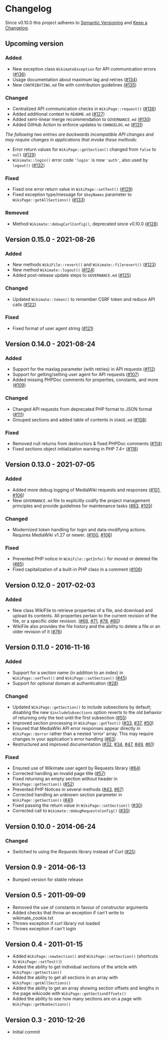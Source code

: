 # Changelog

Since v0.10.0 this project adheres to [Semantic Versioning](http://semver.org/)
and [Keep a Changelog](http://keepachangelog.com/).

## Upcoming version

### Added

* New exception class `WikimateException` for API communication errors ([#136])
* Usage documentation about maximum lag and retries ([#134])
* New `CONTRIBUTING.md` file with contribution guidelines ([#135])

### Changed

* Centralized API communication checks in `WikiPage::request()` ([#136])
* Added additional context to `README.md` ([#127])
* Added semi-linear merge recommendation to `GOVERNANCE.md` ([#130])
* Added GitHub Action to enforce updates to `CHANGELOG.md` ([#131])

_The following two entries are backwards incompatible API changes
and may require changes in applications that invoke these methods:_

* Error return values for `WikiPage::getSection()` changed from `false` to `null` ([#129])
* `Wikimate::login()` error code `'login'` is now `'auth'`, also used by `logout()` ([#132])

### Fixed

* Fixed one error return value in `WikiPage::setText()` ([#129])
* Fixed exception type/message for `$keyNames` parameter to `WikiPage::getAllSections()` ([#133])

### Removed

* Method `Wikimate::debugCurlConfig()`, deprecated since v0.10.0 ([#128])

## Version 0.15.0 - 2021-08-26

### Added

* New methods `WikiFile::revert()` and `Wikimate::filerevert()` ([#123])
* New method `Wikimate::logout()` ([#124])
* Added post-release update steps to `GOVERNANCE.md` ([#125])

### Changed

* Updated `Wikimate::token()` to remember CSRF token and reduce API calls ([#122])

### Fixed

* Fixed format of user agent string ([#121])

## Version 0.14.0 - 2021-08-24

### Added

* Support for the maxlag parameter (with retries) in API requests ([#112])
* Support for getting/setting user agent for API requests ([#107])
* Added missing PHPDoc comments for properties, constants, and more ([#109])

### Changed

* Changed API requests from deprecated PHP format to JSON format ([#111])
* Grouped sections and added table of contents in `USAGE.md` ([#108])

### Fixed

* Removed null returns from destructors & fixed PHPDoc comments ([#114])
* Fixed sections object initialization warning in PHP 7.4+ ([#118])

## Version 0.13.0 - 2021-07-05

### Added

* Added more debug logging of MediaWiki requests and responses ([#101], [#106])
* New `GOVERNANCE.md` file to explicitly codify the project management principles
  and provide guidelines for maintenance tasks ([#83], [#105])

### Changed

* Modernized token handling for login and data-modifying actions.
  Requires MediaWiki v1.27 or newer. ([#100], [#106])

### Fixed

* Prevented PHP notice in `WikiFile::getInfo()` for moved or deleted file ([#85])
* Fixed capitalization of a built-in PHP class in a comment ([#106])

## Version 0.12.0 - 2017-02-03

### Added

* New class WikiFile to retrieve properties of a file, and download and upload its contents.
  All properties pertain to the current revision of the file, or a specific older revision.
  ([#69], [#71], [#78], [#80])
* WikiFile also provides the file history
  and the ability to delete a file or an older revision of it ([#76])

## Version 0.11.0 - 2016-11-16

### Added

* Support for a section name (in addition to an index)
  in `WikiPage::setText()` and `WikiPage::setSection()` ([#45])
* Support for optional domain at authentication ([#28])

### Changed

* Updated `WikiPage::getSection()` to include subsections by default;
  disabling the new `$includeSubsections` option reverts to the old behavior
  of returning only the text until the first subsection ([#55])
* Improved section processing in `WikiPage::getText()` ([#33], [#37], [#50])
* Ensured that MediaWiki API error responses appear directly in `WikiPage::$error`
  rather than a nested 'error' array.
  This may require changes in your application's error handling ([#63])
* Restructured and improved documentation ([#32], [#34], [#47], [#49], [#61])

### Fixed

* Ensured use of Wikimate user agent by Requests library ([#64])
* Corrected handling an invalid page title ([#57])
* Fixed returning an empty section without header in `WikiPage::getSection()` ([#52])
* Prevented PHP Notices in several methods ([#43], [#67])
* Corrected handling an unknown section parameter in `WikiPage::getSection()` ([#41])
* Fixed passing the return value in `WikiPage::setSection()` ([#30])
* Corrected call to `Wikimate::debugRequestsConfig()` ([#30])

## Version 0.10.0 - 2014-06-24

### Changed

* Switched to using the *Requests* library instead of Curl ([#25])

## Version 0.9 - 2014-06-13

* Bumped version for stable release

## Version 0.5 - 2011-09-09

* Removed the use of constants in favour of constructor arguments
* Added checks that throw an exception if can't write to wikimate_cookie.txt
* Throws exception if curl library not loaded
* Throws exception if can't login

## Version 0.4 - 2011-01-15

* Added `WikiPage::newSection()` and `WikiPage::setSection()` (shortcuts to `WikiPage::setText()`)
* Added the ability to get individual sections of the article with `WikiPage::getSection()`
* Added the ability to get all sections in an array with `WikiPage::getAllSections()`
* Added the ability to get an array showing section offsets and lengths in the page wikicode
  with `WikiPage::getSectionOffsets()`
* Added the ability to see how many sections are on a page with `WikiPage::getNumSections()`

## Version 0.3 - 2010-12-26

* Initial commit

[#25]: https://github.com/hamstar/Wikimate/pull/25
[#28]: https://github.com/hamstar/Wikimate/pull/28
[#30]: https://github.com/hamstar/Wikimate/pull/30
[#32]: https://github.com/hamstar/Wikimate/pull/32
[#33]: https://github.com/hamstar/Wikimate/pull/33
[#34]: https://github.com/hamstar/Wikimate/pull/34
[#37]: https://github.com/hamstar/Wikimate/pull/37
[#41]: https://github.com/hamstar/Wikimate/pull/41
[#43]: https://github.com/hamstar/Wikimate/pull/43
[#45]: https://github.com/hamstar/Wikimate/pull/45
[#47]: https://github.com/hamstar/Wikimate/pull/47
[#49]: https://github.com/hamstar/Wikimate/pull/49
[#50]: https://github.com/hamstar/Wikimate/pull/50
[#52]: https://github.com/hamstar/Wikimate/pull/52
[#55]: https://github.com/hamstar/Wikimate/pull/55
[#57]: https://github.com/hamstar/Wikimate/pull/57
[#61]: https://github.com/hamstar/Wikimate/pull/61
[#63]: https://github.com/hamstar/Wikimate/pull/63
[#64]: https://github.com/hamstar/Wikimate/pull/64
[#67]: https://github.com/hamstar/Wikimate/pull/67
[#69]: https://github.com/hamstar/Wikimate/pull/69
[#71]: https://github.com/hamstar/Wikimate/pull/71
[#76]: https://github.com/hamstar/Wikimate/pull/76
[#78]: https://github.com/hamstar/Wikimate/pull/78
[#80]: https://github.com/hamstar/Wikimate/pull/80
[#83]: https://github.com/hamstar/Wikimate/pull/83
[#85]: https://github.com/hamstar/Wikimate/pull/85
[#100]: https://github.com/hamstar/Wikimate/pull/100
[#101]: https://github.com/hamstar/Wikimate/pull/101
[#105]: https://github.com/hamstar/Wikimate/pull/105
[#106]: https://github.com/hamstar/Wikimate/pull/106
[#107]: https://github.com/hamstar/Wikimate/pull/107
[#108]: https://github.com/hamstar/Wikimate/pull/108
[#109]: https://github.com/hamstar/Wikimate/pull/109
[#111]: https://github.com/hamstar/Wikimate/pull/111
[#112]: https://github.com/hamstar/Wikimate/pull/112
[#114]: https://github.com/hamstar/Wikimate/pull/114
[#118]: https://github.com/hamstar/Wikimate/pull/118
[#121]: https://github.com/hamstar/Wikimate/pull/121
[#122]: https://github.com/hamstar/Wikimate/pull/122
[#123]: https://github.com/hamstar/Wikimate/pull/123
[#124]: https://github.com/hamstar/Wikimate/pull/124
[#125]: https://github.com/hamstar/Wikimate/pull/125
[#127]: https://github.com/hamstar/Wikimate/pull/127
[#128]: https://github.com/hamstar/Wikimate/pull/128
[#129]: https://github.com/hamstar/Wikimate/pull/129
[#130]: https://github.com/hamstar/Wikimate/pull/130
[#131]: https://github.com/hamstar/Wikimate/pull/131
[#132]: https://github.com/hamstar/Wikimate/pull/132
[#133]: https://github.com/hamstar/Wikimate/pull/133
[#134]: https://github.com/hamstar/Wikimate/pull/134
[#135]: https://github.com/hamstar/Wikimate/pull/135
[#136]: https://github.com/hamstar/Wikimate/pull/136
